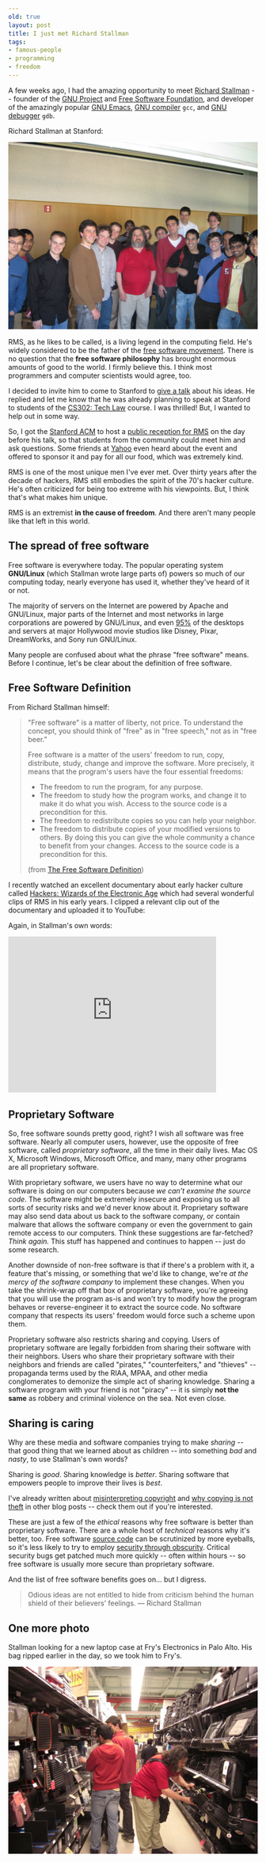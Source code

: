 ```yaml
---
old: true
layout: post
title: I just met Richard Stallman
tags:
- famous-people
- programming
- freedom
---
```


A few weeks ago, I had the amazing opportunity to meet [Richard Stallman](http://stallman.org) -- founder of the [GNU Project](http://www.gnu.org/) and [Free Software Foundation](http://www.fsf.org), and developer of the amazingly popular [GNU Emacs](http://www.gnu.org/software/emacs/emacs.html), [GNU compiler](http://gcc.gnu.org/) `gcc`, and [GNU debugger](http://www.gnu.org/software/gdb/) `gdb`.

Richard Stallman at Stanford:

![Richard Stallman at Stanford University](/images/stallman-with-acm.jpg)

RMS, as he likes to be called, is a living legend in the computing field. He's widely considered to be the father of the [free software movement](http://en.wikipedia.org/wiki/Free_software_movement). There is no question that the **free software philosophy** has brought enormous amounts of good to the world. I firmly believe this. I think most programmers and computer scientists would agree, too.

I decided to invite him to come to Stanford to [give a talk](http://stanfordacm.com) about his ideas. He replied and let me know that he was already planning to speak at Stanford to students of the [CS302: Tech Law](http://cs302.stanford.edu) course. I was thrilled! But, I wanted to help out in some way.

So, I got the [Stanford ACM](http://stanfordacm.com) to host a [public reception for RMS](http://stanfordacm.com/techtalks/) on the day before his talk, so that students from the community could meet him and ask questions. Some friends at [Yahoo](http://www.yahoo.com) even heard about the event and offered to sponsor it and pay for all our food, which was extremely kind.

RMS is one of the most unique men I've ever met. Over thirty years after the decade of hackers, RMS still embodies the spirit of the 70's hacker culture. He's often criticized for being too extreme with his viewpoints. But, I think that's what makes him unique.

RMS is an extremist **in the cause of freedom**. And there aren't many people like that left in this world.

## The spread of free software

Free software is everywhere today. The popular operating system **GNU/Linux** (which Stallman wrote large parts of) powers so much of our computing today, nearly everyone has used it, whether they've heard of it or not.

The majority of servers on the Internet are powered by Apache and GNU/Linux, major parts of the Internet and most networks in large corporations are powered by GNU/Linux, and even [95%](http://news.softpedia.com/news/Hollywood-Loves-Linux-45571.shtml) of the desktops and servers at major Hollywood movie studios like Disney, Pixar, DreamWorks, and Sony run GNU/Linux.

Many people are confused about what the phrase "free software" means. Before I continue, let's be clear about the definition of free software.

## Free Software Definition

From Richard Stallman himself:

> "Free software" is a matter of liberty, not price. To understand the concept, you should think of "free" as in "free speech," not as in "free beer."
>
> Free software is a matter of the users' freedom to run, copy,  distribute, study, change and improve the software.  More precisely, it means that  the program's users have the four essential freedoms:
>
> - The freedom to run the program, for any purpose.
> - The freedom to study how the program works, and change it to make it do what you wish. Access to the source code is a precondition for this.
> - The freedom to redistribute copies so you can help your neighbor.
> - The freedom to distribute copies of your modified versions to others. By doing this you can give the whole community a chance to benefit from your changes. Access to the source code is a precondition for this.
>
> (from [The Free Software Definition](http://www.gnu.org/philosophy/free-sw.html))

I recently watched an excellent documentary about early hacker culture called [Hackers: Wizards of the Electronic Age](http://www.amazon.com/gp/product/B0009RS0EM?ie=UTF8&amp;tag=eldoradohills-20&amp;linkCode=as2&amp;camp=1789&amp;creative=390957&amp;creativeASIN=B0009RS0EM) which had several wonderful clips of RMS in his early years. I clipped a relevant clip out of the documentary and uploaded it to YouTube:

Again, in Stallman's own words:

<iframe width="420" height="315" src="http://www.youtube.com/embed/oIrXuv-JjeE" frameborder="0" allowfullscreen></iframe>

## Proprietary Software

So, free software sounds pretty good, right? I wish all software was free software.  Nearly all computer users, however, use the opposite of free software, called *proprietary software*, all the time in their daily lives. Mac OS X, Microsoft Windows, Microsoft Office, and many, many other programs are all proprietary software.

With proprietary software, we users have no way to determine what our software is doing on our computers because *we can't examine the source code*. The software might be extremely insecure and exposing us to all sorts of security risks and we'd never know about it. Proprietary software may also send data about us back to the software company, or contain malware that allows the software company or even the government to gain remote access to our computers. Think these suggestions are far-fetched? *Think again.* This stuff has happened and continues to happen -- just do some research.

Another downside of non-free software is that if there's a problem with it, a feature that's missing, or something that we'd like to change, we're *at the mercy of the software company* to implement these changes. When you take the shrink-wrap off that box of proprietary software, you're agreeing that you will use the program as-is and won't try to modify how the program behaves or reverse-engineer it to extract the source code. No software company that respects its users' freedom would force such a scheme upon them.

Proprietary software also restricts sharing and copying. Users of proprietary software are legally forbidden from sharing their software with their neighbors. Users who share their proprietary software with their neighbors and friends are called "pirates," "counterfeiters," and "thieves" -- propaganda terms used by the RIAA, MPAA, and other media conglomerates to demonize the simple act of sharing knowledge. Sharing a software program with your friend is not "piracy" -- it is simply **not the same** as robbery and criminal violence on the sea. Not even close.

## Sharing is caring

Why are these media and software companies trying to make *sharing* -- that good thing that we learned about as children -- into something *bad* and *nasty*, to use Stallman's own words?

Sharing is *good*. Sharing knowledge is *better*. Sharing software that empowers people to improve their lives is *best*.

I've already written about [misinterpreting copyright](/misinterpreting-copyright/) and [why copying is not theft](/copying-is-not-theft/) in other blog posts -- check them out if you're interested.

These are just a few of the *ethical* reasons why free software is better than proprietary software. There are a whole host of *technical* reasons why it's better, too. Free software [source code](http://en.wikipedia.org/wiki/Source_code) can be scrutinized by more eyeballs, so it's less likely to try to employ [security through obscurity](http://en.wikipedia.org/wiki/Security_through_obscurity). Critical security bugs get patched much more quickly -- often within hours -- so free software is usually more secure than proprietary software.

And the list of free software benefits goes on... but I digress.

> Odious ideas are not entitled to hide from criticism behind the human shield of their believers’ feelings. — Richard Stallman

## One more photo

Stallman looking for a new laptop case at Fry's Electronics in Palo Alto. His bag ripped earlier in the day, so we took him to Fry's.

![Stallman looking for a new laptop case at Fry's Electronics in Palo Alto](/images/stallman-laptop-case-frys.jpg)